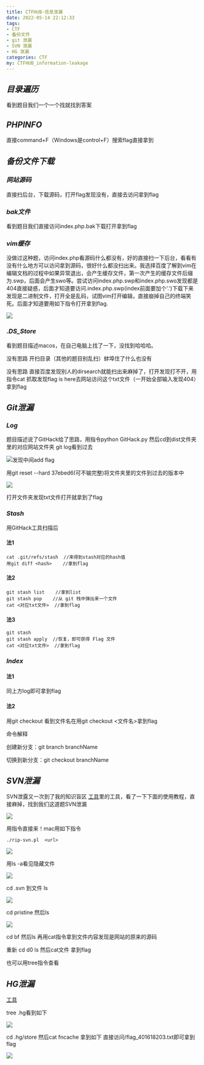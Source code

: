 ```yaml
---
title: CTFHUB-信息泄漏
date: 2022-05-14 22:12:33
tags:
- CTF
- 备份文件
- git 泄漏
- SVN 泄漏
- HG 泄漏
categories: CTF
my: CTFHUB_information-leakage
---
```


## ***目录遍历***

看到题目我们一个一个找就找到答案

## ***PHPINFO***

直接command+F（Windows是control+F）搜索flag直接拿到

## ***备份文件下载***

### ***网站源码***

直接扫后台，下载源码，打开flag发现没有，直接去访问拿到flag

### ***bak文件***

看到题目我们直接访问index.php.bak下载打开拿到flag

### ***vim缓存***

没做过这种题，访问index.php看源码什么都没有，好的直接扫一下后台，看看有没有什么地方可以访问拿到源码，很好什么都没扫出来。我选择百度了解到vim在编辑文档的过程中如果异常退出，会产生缓存文件，第一次产生的缓存文件后缀为.swp，后面会产生swo等。尝试访问index.php.swp和index.php.swo发现都是404直接疑惑，后面才知道要访问.index.php.swp(index前面要加个'.')下载下来发现是二进制文件，打开全是乱码，试图vim打开编辑，直接崩掉自己的终端笑死。后面才知道要用如下指令打开拿到flag.

![](https://s2.loli.net/2022/05/15/pxTg2zJCqIEsY7o.png)

### ***.DS_Store***

看到题目描述macos，在自己电脑上找了一下，没找到哈哈哈。

没有思路 开扫目录（其他的题目别乱扫）蚌埠住了什么也没有

没有思路 直接百度发现别人的dirsearch就能扫出来麻掉了，打开发现打不开，用指令cat 抓取发现flag is here去网站访问这个txt文件（一开始全部输入发现404）拿到flag

## ***Git泄漏***

### ***Log***

题目描述说了GitHack给了思路，用指令python GitHack.py <url>然后cd到dist文件夹里的对应网站文件夹 git log看到过去

![](https://s2.loli.net/2022/05/15/ZMON9baQwYKBkqx.png)发现中间add flag

用git reset --hard 37ebed6(可不输完整)将文件夹里的文件到过去的版本中

![](https://s2.loli.net/2022/05/15/G5FWAc7sI4dBuVK.png)

打开文件夹发现txt文件打开就拿到了flag

### ***Stash***

用GitHack工具扫描后

#### 法1

```
cat .git/refs/stash  //来得到stash对应的hash值
用git diff <hash>    //拿到flag
```

#### 法2

```
git stash list    //拿到list
git stash pop    //从 git 栈中弹出来一个文件
cat <对应txt文件>  //拿到flag
```

#### 法3

```
git stash         
git stash apply  //恢复，即可获得 Flag 文件
cat <对应txt文件>  //拿到flag
```

### ***Index***

#### 法1

同上方log即可拿到flag

#### 法2

用git checkout 看到文件名在用git checkout <文件名>拿到flag

命令解释

创建新分支：git branch branchName

切换到新分支：git checkout branchName

## ***SVN泄漏***

SVN泄露又一次到了我的知识盲区  [工具](https://github.com/kost/dvcs-ripper)里的工具，看了一下下面的使用教程，直接麻掉，找到我们这道题SVN泄漏

![](https://s2.loli.net/2022/05/15/rT1MIwnfABZKcbV.png)

用指令直接来！mac用如下指令

```
./rip-svn.pl  <url>
```

![](https://s2.loli.net/2022/05/15/Jew2F3Kjbk4zX1D.png)

用ls -a看见隐藏文件

![](https://s2.loli.net/2022/05/15/9cOhPrLb1EelV5M.png)

cd .svn 到文件  ls 

![](https://s2.loli.net/2022/05/15/WmlpoC5NMy4VGXd.png)

cd pristine   然后ls 

![](https://s2.loli.net/2022/05/15/g5PMtjrYhxReNBA.png)

cd bf     然后ls 再用cat指令拿到文件内容发现是网站的原来的源码

重新 cd d0  ls  然后cat文件  拿到flag

也可以用tree指令查看

## ***HG泄漏***

[工具](https://github.com/kost/dvcs-ripper)

tree .hg看到如下

![](https://s2.loli.net/2022/05/15/txGhNyQU1Jfmpd5.png)

cd .hg/store   然后cat fncache  拿到如下 直接访问/flag_401618203.txt即可拿到flag

![](https://s2.loli.net/2022/05/15/IPizkNm34apchb8.png)
